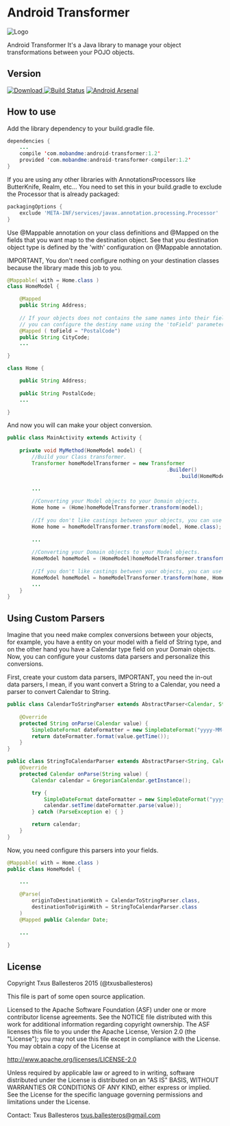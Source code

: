 # Android Transformer

![Logo](assets/logo.png)

Android Transformer It's a Java library to manage your object transformations between your POJO objects.

## Version

[![Download](https://api.bintray.com/packages/txusballesteros/maven/android-transformer/images/download.svg) ](https://bintray.com/txusballesteros/maven/android-transformer/_latestVersion) [![Build Status](https://travis-ci.org/txusballesteros/android-transformer.svg?branch=master)](https://travis-ci.org/txusballesteros/android-transformer) [![Android Arsenal](https://img.shields.io/badge/Android%20Arsenal-Android%20Transformer-brightgreen.svg?style=flat)](https://android-arsenal.com/details/1/1455)


## How to use

Add the library dependency to your build.gradle file.
```java
dependencies {
    ...
    compile 'com.mobandme:android-transformer:1.2'
    provided 'com.mobandme:android-transformer-compiler:1.2'
}
```

If you are using any other libraries with AnnotationsProcessors like ButterKnife, Realm, etc... You need to set this in your build.gradle to exclude the Processor that is already packaged:
```groovy
packagingOptions {
    exclude 'META-INF/services/javax.annotation.processing.Processor'
}
```

Use @Mappable annotation on your class definitions and @Mapped on the fields that you want map to the destination object. See that you destination object type
is defined by the 'with' configuration on @Mappable annotation.

IMPORTANT, You don't need configure nothing on your destination classes because the library made this job to you.

```java
@Mappable( with = Home.class )
class HomeModel {

    @Mapped
    public String Address;
    
    // If your objects does not contains the same names into their fields,
    // you can configure the destiny name using the 'toField' parameter.
    @Mapped ( toField = "PostalCode")
    public String CityCode;
    ...

}
```

```java
class Home {

    public String Address;
    
    public String PostalCode;
    ...

}
```
And now you will can make your object conversion.

```java
public class MainActivity extends Activity {
    
    private void MyMethod(HomeModel model) {
        //Build your Class transformer.
        Transformer homeModelTransformer = new Transformer
                                                    .Builder()
                                                        .build(HomeModel.class);

        ...
        
        //Converting your Model objects to your Domain objects.
        Home home = (Home)homeModelTransformer.transform(model);
        
        //If you don't like castings between your objects, you can use this.
        Home home = homeModelTransformer.transform(model, Home.class);
        
        ...
        
        //Converting your Domain objects to your Model objects.
        HomeModel homeModel = (HomeModel)homeModelTransformer.transform(home);
        
        //If you don't like castings between your objects, you can use this.
        HomeModel homeModel = homeModelTransformer.transform(home, HomeModel.class);
        ...
    }
}
```
## Using Custom Parsers

Imagine that you need make complex conversions between your objects, for example, you have a entity 
on your model with a field of String type, and on the other hand you have a Calendar type field on your Domain objects. Now, you can
 configure your customs data parsers and personalize this conversions.
 
First, create your custom data parsers, IMPORTANT, you need the in-out data parsers, I mean, if you want
convert a String to a Calendar, you need a parser to convert Calendar to String.

```java
public class CalendarToStringParser extends AbstractParser<Calendar, String> {
    
    @Override
    protected String onParse(Calendar value) {
        SimpleDateFormat dateFormatter = new SimpleDateFormat("yyyy-MM-dd");
        return dateFormatter.format(value.getTime());
    }
}
```

```java
public class StringToCalendarParser extends AbstractParser<String, Calendar> {
    @Override
    protected Calendar onParse(String value) {
        Calendar calendar = GregorianCalendar.getInstance();

        try {
            SimpleDateFormat dateFormatter = new SimpleDateFormat("yyyy-MM-dd");
            calendar.setTime(dateFormatter.parse(value));
        } catch (ParseException e) { }

        return calendar;
    }
}
```

Now, you need configure this parsers into your fields.

```java
@Mappable( with = Home.class )
public class HomeModel {

    ...
    
    @Parse(
        originToDestinationWith = CalendarToStringParser.class,
        destinationToOriginWith = StringToCalendarParser.class
    )
    @Mapped public Calendar Date;
    
    ...
    
}
```

## License

Copyright Txus Ballesteros 2015 (@txusballesteros)

This file is part of some open source application.

Licensed to the Apache Software Foundation (ASF) under one
or more contributor license agreements.  See the NOTICE file
distributed with this work for additional information
regarding copyright ownership.  The ASF licenses this file
to you under the Apache License, Version 2.0 (the
"License"); you may not use this file except in compliance
with the License.  You may obtain a copy of the License at

  http://www.apache.org/licenses/LICENSE-2.0

Unless required by applicable law or agreed to in writing,
software distributed under the License is distributed on an
"AS IS" BASIS, WITHOUT WARRANTIES OR CONDITIONS OF ANY
KIND, either express or implied.  See the License for the
specific language governing permissions and limitations
under the License.
 
Contact: Txus Ballesteros <txus.ballesteros@gmail.com>
